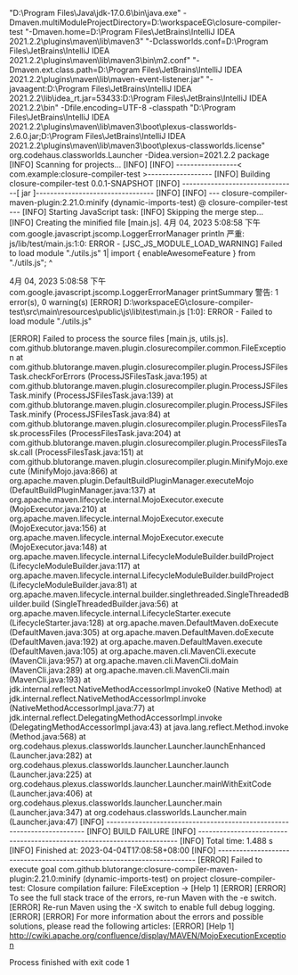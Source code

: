 "D:\Program Files\Java\jdk-17.0.6\bin\java.exe" -Dmaven.multiModuleProjectDirectory=D:\workspaceEG\closure-compiler-test "-Dmaven.home=D:\Program Files\JetBrains\IntelliJ IDEA 2021.2.2\plugins\maven\lib\maven3" "-Dclassworlds.conf=D:\Program Files\JetBrains\IntelliJ IDEA 2021.2.2\plugins\maven\lib\maven3\bin\m2.conf" "-Dmaven.ext.class.path=D:\Program Files\JetBrains\IntelliJ IDEA 2021.2.2\plugins\maven\lib\maven-event-listener.jar" "-javaagent:D:\Program Files\JetBrains\IntelliJ IDEA 2021.2.2\lib\idea_rt.jar=53433:D:\Program Files\JetBrains\IntelliJ IDEA 2021.2.2\bin" -Dfile.encoding=UTF-8 -classpath "D:\Program Files\JetBrains\IntelliJ IDEA 2021.2.2\plugins\maven\lib\maven3\boot\plexus-classworlds-2.6.0.jar;D:\Program Files\JetBrains\IntelliJ IDEA 2021.2.2\plugins\maven\lib\maven3\boot\plexus-classworlds.license" org.codehaus.classworlds.Launcher -Didea.version=2021.2.2 package
[INFO] Scanning for projects...
[INFO] 
[INFO] -----------------< com.example:closure-compiler-test >------------------
[INFO] Building closure-compiler-test 0.0.1-SNAPSHOT
[INFO] --------------------------------[ jar ]---------------------------------
[INFO] 
[INFO] --- closure-compiler-maven-plugin:2.21.0:minify (dynamic-imports-test) @ closure-compiler-test ---
[INFO] Starting JavaScript task:
[INFO] Skipping the merge step...
[INFO] Creating the minified file [main.js].
4月 04, 2023 5:08:58 下午 com.google.javascript.jscomp.LoggerErrorManager println
严重: js/lib/test/main.js:1:0: ERROR - [JSC_JS_MODULE_LOAD_WARNING] Failed to load module "./utils.js"
  1| import { enableAwesomeFeature } from "./utils.js";
     ^

4月 04, 2023 5:08:58 下午 com.google.javascript.jscomp.LoggerErrorManager printSummary
警告: 1 error(s), 0 warning(s)
[ERROR] D:\workspaceEG\closure-compiler-test\src\main\resources\public\js\lib\test\main.js [1:0]: ERROR - Failed to load module "./utils.js"

[ERROR] Failed to process the source files [main.js, utils.js].
com.github.blutorange.maven.plugin.closurecompiler.common.FileException
    at com.github.blutorange.maven.plugin.closurecompiler.plugin.ProcessJSFilesTask.checkForErrors (ProcessJSFilesTask.java:195)
    at com.github.blutorange.maven.plugin.closurecompiler.plugin.ProcessJSFilesTask.minify (ProcessJSFilesTask.java:139)
    at com.github.blutorange.maven.plugin.closurecompiler.plugin.ProcessJSFilesTask.minify (ProcessJSFilesTask.java:84)
    at com.github.blutorange.maven.plugin.closurecompiler.plugin.ProcessFilesTask.processFiles (ProcessFilesTask.java:204)
    at com.github.blutorange.maven.plugin.closurecompiler.plugin.ProcessFilesTask.call (ProcessFilesTask.java:151)
    at com.github.blutorange.maven.plugin.closurecompiler.plugin.MinifyMojo.execute (MinifyMojo.java:866)
    at org.apache.maven.plugin.DefaultBuildPluginManager.executeMojo (DefaultBuildPluginManager.java:137)
    at org.apache.maven.lifecycle.internal.MojoExecutor.execute (MojoExecutor.java:210)
    at org.apache.maven.lifecycle.internal.MojoExecutor.execute (MojoExecutor.java:156)
    at org.apache.maven.lifecycle.internal.MojoExecutor.execute (MojoExecutor.java:148)
    at org.apache.maven.lifecycle.internal.LifecycleModuleBuilder.buildProject (LifecycleModuleBuilder.java:117)
    at org.apache.maven.lifecycle.internal.LifecycleModuleBuilder.buildProject (LifecycleModuleBuilder.java:81)
    at org.apache.maven.lifecycle.internal.builder.singlethreaded.SingleThreadedBuilder.build (SingleThreadedBuilder.java:56)
    at org.apache.maven.lifecycle.internal.LifecycleStarter.execute (LifecycleStarter.java:128)
    at org.apache.maven.DefaultMaven.doExecute (DefaultMaven.java:305)
    at org.apache.maven.DefaultMaven.doExecute (DefaultMaven.java:192)
    at org.apache.maven.DefaultMaven.execute (DefaultMaven.java:105)
    at org.apache.maven.cli.MavenCli.execute (MavenCli.java:957)
    at org.apache.maven.cli.MavenCli.doMain (MavenCli.java:289)
    at org.apache.maven.cli.MavenCli.main (MavenCli.java:193)
    at jdk.internal.reflect.NativeMethodAccessorImpl.invoke0 (Native Method)
    at jdk.internal.reflect.NativeMethodAccessorImpl.invoke (NativeMethodAccessorImpl.java:77)
    at jdk.internal.reflect.DelegatingMethodAccessorImpl.invoke (DelegatingMethodAccessorImpl.java:43)
    at java.lang.reflect.Method.invoke (Method.java:568)
    at org.codehaus.plexus.classworlds.launcher.Launcher.launchEnhanced (Launcher.java:282)
    at org.codehaus.plexus.classworlds.launcher.Launcher.launch (Launcher.java:225)
    at org.codehaus.plexus.classworlds.launcher.Launcher.mainWithExitCode (Launcher.java:406)
    at org.codehaus.plexus.classworlds.launcher.Launcher.main (Launcher.java:347)
    at org.codehaus.classworlds.Launcher.main (Launcher.java:47)
[INFO] ------------------------------------------------------------------------
[INFO] BUILD FAILURE
[INFO] ------------------------------------------------------------------------
[INFO] Total time:  1.488 s
[INFO] Finished at: 2023-04-04T17:08:58+08:00
[INFO] ------------------------------------------------------------------------
[ERROR] Failed to execute goal com.github.blutorange:closure-compiler-maven-plugin:2.21.0:minify (dynamic-imports-test) on project closure-compiler-test: Closure compilation failure: FileException -> [Help 1]
[ERROR] 
[ERROR] To see the full stack trace of the errors, re-run Maven with the -e switch.
[ERROR] Re-run Maven using the -X switch to enable full debug logging.
[ERROR] 
[ERROR] For more information about the errors and possible solutions, please read the following articles:
[ERROR] [Help 1] http://cwiki.apache.org/confluence/display/MAVEN/MojoExecutionException

Process finished with exit code 1
